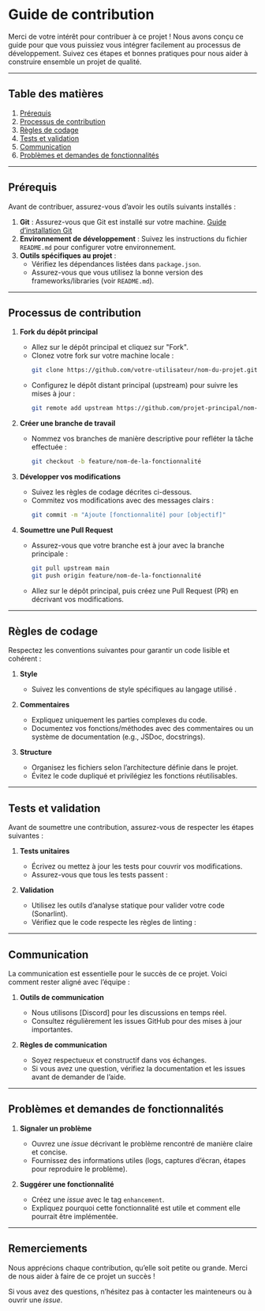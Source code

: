 # Guide de contribution

Merci de votre intérêt pour contribuer à ce projet ! Nous avons conçu ce guide pour que vous puissiez vous intégrer facilement au processus de développement. Suivez ces étapes et bonnes pratiques pour nous aider à construire ensemble un projet de qualité.

---

## Table des matières
1. [Prérequis](#prérequis)
2. [Processus de contribution](#processus-de-contribution)
3. [Règles de codage](#règles-de-codage)
4. [Tests et validation](#tests-et-validation)
5. [Communication](#communication)
6. [Problèmes et demandes de fonctionnalités](#problèmes-et-demandes-de-fonctionnalités)

---

## Prérequis

Avant de contribuer, assurez-vous d’avoir les outils suivants installés :

1. **Git** : Assurez-vous que Git est installé sur votre machine. [Guide d’installation Git](https://git-scm.com/book/en/v2/Getting-Started-Installing-Git)
2. **Environnement de développement** : Suivez les instructions du fichier `README.md` pour configurer votre environnement.
3. **Outils spécifiques au projet** :
   - Vérifiez les dépendances listées dans `package.json`.
   - Assurez-vous que vous utilisez la bonne version des frameworks/libraries (voir `README.md`).

---

## Processus de contribution

1. **Fork du dépôt principal**
   - Allez sur le dépôt principal et cliquez sur "Fork".
   - Clonez votre fork sur votre machine locale :
     ```bash
     git clone https://github.com/votre-utilisateur/nom-du-projet.git
     ```
   - Configurez le dépôt distant principal (upstream) pour suivre les mises à jour :
     ```bash
     git remote add upstream https://github.com/projet-principal/nom-du-projet.git
     ```

2. **Créer une branche de travail**
   - Nommez vos branches de manière descriptive pour refléter la tâche effectuée :
     ```bash
     git checkout -b feature/nom-de-la-fonctionnalité
     ```

3. **Développer vos modifications**
   - Suivez les règles de codage décrites ci-dessous.
   - Commitez vos modifications avec des messages clairs :
     ```bash
     git commit -m "Ajoute [fonctionnalité] pour [objectif]"
     ```

4. **Soumettre une Pull Request**
   - Assurez-vous que votre branche est à jour avec la branche principale :
     ```bash
     git pull upstream main
     git push origin feature/nom-de-la-fonctionnalité
     ```
   - Allez sur le dépôt principal, puis créez une Pull Request (PR) en décrivant vos modifications.

---

## Règles de codage

Respectez les conventions suivantes pour garantir un code lisible et cohérent :

1. **Style**
   - Suivez les conventions de style spécifiques au langage utilisé .


2. **Commentaires**
   - Expliquez uniquement les parties complexes du code.
   - Documentez vos fonctions/méthodes avec des commentaires ou un système de documentation (e.g., JSDoc, docstrings).

3. **Structure**
   - Organisez les fichiers selon l’architecture définie dans le projet.
   - Évitez le code dupliqué et privilégiez les fonctions réutilisables.

---

## Tests et validation

Avant de soumettre une contribution, assurez-vous de respecter les étapes suivantes :

1. **Tests unitaires**
   - Écrivez ou mettez à jour les tests pour couvrir vos modifications.
   - Assurez-vous que tous les tests passent :


2. **Validation**
   - Utilisez les outils d’analyse statique pour valider votre code (Sonarlint).
   - Vérifiez que le code respecte les règles de linting :

---

## Communication

La communication est essentielle pour le succès de ce projet. Voici comment rester aligné avec l’équipe :

1. **Outils de communication**
   - Nous utilisons [Discord] pour les discussions en temps réel.
   - Consultez régulièrement les issues GitHub pour des mises à jour importantes.

2. **Règles de communication**
   - Soyez respectueux et constructif dans vos échanges.
   - Si vous avez une question, vérifiez la documentation et les issues avant de demander de l’aide.

---

## Problèmes et demandes de fonctionnalités

1. **Signaler un problème**
   - Ouvrez une *issue* décrivant le problème rencontré de manière claire et concise.
   - Fournissez des informations utiles (logs, captures d’écran, étapes pour reproduire le problème).

2. **Suggérer une fonctionnalité**
   - Créez une *issue* avec le tag `enhancement`.
   - Expliquez pourquoi cette fonctionnalité est utile et comment elle pourrait être implémentée.

---

## Remerciements

Nous apprécions chaque contribution, qu’elle soit petite ou grande. Merci de nous aider à faire de ce projet un succès !

Si vous avez des questions, n’hésitez pas à contacter les mainteneurs ou à ouvrir une *issue*.